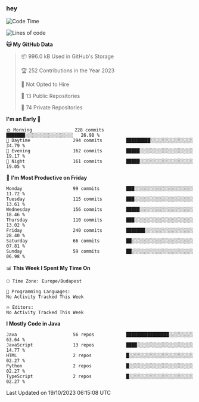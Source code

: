 ### hey

<!--START_SECTION:waka-->
![Code Time](http://img.shields.io/badge/Code%20Time-971%20hrs%2034%20mins-blue)

![Lines of code](https://img.shields.io/badge/From%20Hello%20World%20I%27ve%20Written-985.7%20thousand%20lines%20of%20code-blue)

**🐱 My GitHub Data** 

> 📦 996.0 kB Used in GitHub's Storage 
 > 
> 🏆 252 Contributions in the Year 2023
 > 
> 🚫 Not Opted to Hire
 > 
> 📜 13 Public Repositories 
 > 
> 🔑 74 Private Repositories 
 > 
**I'm an Early 🐤** 

```text
🌞 Morning                228 commits         ███████░░░░░░░░░░░░░░░░░░   26.98 % 
🌆 Daytime                294 commits         █████████░░░░░░░░░░░░░░░░   34.79 % 
🌃 Evening                162 commits         █████░░░░░░░░░░░░░░░░░░░░   19.17 % 
🌙 Night                  161 commits         █████░░░░░░░░░░░░░░░░░░░░   19.05 % 
```
📅 **I'm Most Productive on Friday** 

```text
Monday                   99 commits          ███░░░░░░░░░░░░░░░░░░░░░░   11.72 % 
Tuesday                  115 commits         ███░░░░░░░░░░░░░░░░░░░░░░   13.61 % 
Wednesday                156 commits         █████░░░░░░░░░░░░░░░░░░░░   18.46 % 
Thursday                 110 commits         ███░░░░░░░░░░░░░░░░░░░░░░   13.02 % 
Friday                   240 commits         ███████░░░░░░░░░░░░░░░░░░   28.40 % 
Saturday                 66 commits          ██░░░░░░░░░░░░░░░░░░░░░░░   07.81 % 
Sunday                   59 commits          ██░░░░░░░░░░░░░░░░░░░░░░░   06.98 % 
```


📊 **This Week I Spent My Time On** 

```text
🕑︎ Time Zone: Europe/Budapest

💬 Programming Languages: 
No Activity Tracked This Week

🔥 Editors: 
No Activity Tracked This Week
```

**I Mostly Code in Java** 

```text
Java                     56 repos            ████████████████░░░░░░░░░   63.64 % 
JavaScript               13 repos            ████░░░░░░░░░░░░░░░░░░░░░   14.77 % 
HTML                     2 repos             █░░░░░░░░░░░░░░░░░░░░░░░░   02.27 % 
Python                   2 repos             █░░░░░░░░░░░░░░░░░░░░░░░░   02.27 % 
TypeScript               2 repos             █░░░░░░░░░░░░░░░░░░░░░░░░   02.27 % 
```




 Last Updated on 19/10/2023 06:15:08 UTC
<!--END_SECTION:waka-->
